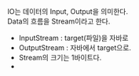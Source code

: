 IO는 데이터의 Input, Output을 의미한다.  
Data의 흐름을 Stream이라고 한다.  
- InputStream : target(파일)을 자바로
- OutputStream : 자바에서 target으로.
- Stream의 크기는 1바이트다.  
- 
